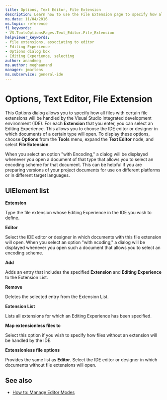 ```yaml
---
title: Options, Text Editor, File Extension
description: Learn how to use the File Extension page to specify how all files with certain file extensions will be handled by the Visual Studio IDE.
ms.date: 11/04/2016
ms.topic: reference
f1_keywords:
- VS.ToolsOptionsPages.Text_Editor.File_Extension
helpviewer_keywords:
- file extensions, associating to editor
- Editing Experience
- Options dialog box
- Editing Experience, selecting
author: anandmeg
ms.author: meghaanand
manager: jmartens
ms.subservice: general-ide
---
```

# Options, Text Editor, File Extension

This Options dialog allows you to specify how all files with certain file extensions will be handled by the Visual Studio integrated development environment (IDE). For each **Extension** that you enter, you can select an Editing Experience. This allows you to choose the IDE editor or designer in which documents of a certain type will open. To display these options, choose **Options** from the **Tools** menu, expand the **Text Editor** node, and select **File Extension**.

When you select an option "with Encoding," a dialog will be displayed whenever you open a document of that type that allows you to select an encoding scheme for that document. This can be helpful if you are preparing versions of your project documents for use on different platforms or in different target languages.

## UIElement list

**Extension**

Type the file extension whose Editing Experience in the IDE you wish to define.

**Editor**

Select the IDE editor or designer in which documents with this file extension will open. When you select an option "with ncoding," a dialog will be displayed whenever you open such a document that allows you to select an encoding scheme.

**Add**

Adds an entry that includes the specified **Extension** and **Editing Experience** to the Extension List.

**Remove**

Deletes the selected entry from the Extension List.

**Extension List**

Lists all extensions for which an Editing Experience has been specified.

**Map extensionless files to**

Select this option if you wish to specify how files without an extension will be handled by the IDE.

**Extensionless file options**

Provides the same list as **Editor**. Select the IDE editor or designer in which documents without file extensions will open.

## See also

- [How to: Manage Editor Modes](../../ide/how-to-manage-editor-modes.md)
